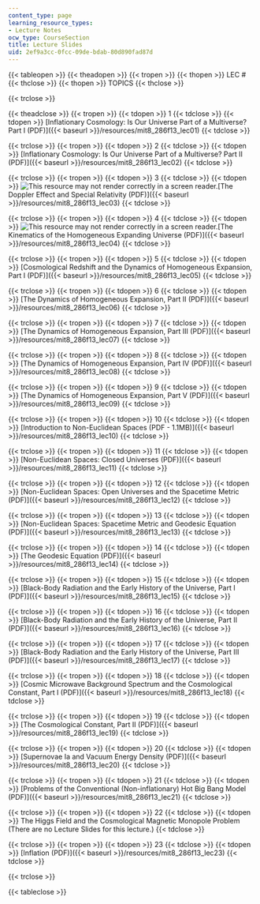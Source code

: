 ```yaml
---
content_type: page
learning_resource_types:
- Lecture Notes
ocw_type: CourseSection
title: Lecture Slides
uid: 2ef9a3cc-0fcc-09de-bdab-80d890fad87d
---
```


{{< tableopen >}}
{{< theadopen >}}
{{< tropen >}}
{{< thopen >}}
LEC #
{{< thclose >}}
{{< thopen >}}
TOPICS
{{< thclose >}}

{{< trclose >}}

{{< theadclose >}}
{{< tropen >}}
{{< tdopen >}}
1
{{< tdclose >}}
{{< tdopen >}}
[Inflationary Cosmology: Is Our Universe Part of a Multiverse? Part I (PDF)]({{< baseurl >}}/resources/mit8_286f13_lec01)
{{< tdclose >}}

{{< trclose >}}
{{< tropen >}}
{{< tdopen >}}
2
{{< tdclose >}}
{{< tdopen >}}
[Inflationary Cosmology: Is Our Universe Part of a Multiverse? Part II (PDF)]({{< baseurl >}}/resources/mit8_286f13_lec02)
{{< tdclose >}}

{{< trclose >}}
{{< tropen >}}
{{< tdopen >}}
3
{{< tdclose >}}
{{< tdopen >}}
![This resource may not render correctly in a screen reader.](/images/inacessible.gif)[The Doppler Effect and Special Relativity (PDF)]({{< baseurl >}}/resources/mit8_286f13_lec03)
{{< tdclose >}}

{{< trclose >}}
{{< tropen >}}
{{< tdopen >}}
4
{{< tdclose >}}
{{< tdopen >}}
![This resource may not render correctly in a screen reader.](/images/inacessible.gif)[The Kinematics of the Homogeneous Expanding Universe (PDF)]({{< baseurl >}}/resources/mit8_286f13_lec04)
{{< tdclose >}}

{{< trclose >}}
{{< tropen >}}
{{< tdopen >}}
5
{{< tdclose >}}
{{< tdopen >}}
[Cosmological Redshift and the Dynamics of Homogeneous Expansion, Part I (PDF)]({{< baseurl >}}/resources/mit8_286f13_lec05)
{{< tdclose >}}

{{< trclose >}}
{{< tropen >}}
{{< tdopen >}}
6
{{< tdclose >}}
{{< tdopen >}}
[The Dynamics of Homogeneous Expansion, Part II (PDF)]({{< baseurl >}}/resources/mit8_286f13_lec06)
{{< tdclose >}}

{{< trclose >}}
{{< tropen >}}
{{< tdopen >}}
7
{{< tdclose >}}
{{< tdopen >}}
[The Dynamics of Homogeneous Expansion, Part III (PDF)]({{< baseurl >}}/resources/mit8_286f13_lec07)
{{< tdclose >}}

{{< trclose >}}
{{< tropen >}}
{{< tdopen >}}
8
{{< tdclose >}}
{{< tdopen >}}
[The Dynamics of Homogeneous Expansion, Part IV (PDF)]({{< baseurl >}}/resources/mit8_286f13_lec08)
{{< tdclose >}}

{{< trclose >}}
{{< tropen >}}
{{< tdopen >}}
9
{{< tdclose >}}
{{< tdopen >}}
[The Dynamics of Homogeneous Expansion, Part V (PDF)]({{< baseurl >}}/resources/mit8_286f13_lec09)
{{< tdclose >}}

{{< trclose >}}
{{< tropen >}}
{{< tdopen >}}
10
{{< tdclose >}}
{{< tdopen >}}
[Introduction to Non-Euclidean Spaces (PDF - 1.1MB)]({{< baseurl >}}/resources/mit8_286f13_lec10)
{{< tdclose >}}

{{< trclose >}}
{{< tropen >}}
{{< tdopen >}}
11
{{< tdclose >}}
{{< tdopen >}}
[Non-Euclidean Spaces: Closed Universes (PDF)]({{< baseurl >}}/resources/mit8_286f13_lec11)
{{< tdclose >}}

{{< trclose >}}
{{< tropen >}}
{{< tdopen >}}
12
{{< tdclose >}}
{{< tdopen >}}
[Non-Euclidean Spaces: Open Universes and the Spacetime Metric (PDF)]({{< baseurl >}}/resources/mit8_286f13_lec12)
{{< tdclose >}}

{{< trclose >}}
{{< tropen >}}
{{< tdopen >}}
13
{{< tdclose >}}
{{< tdopen >}}
[Non-Euclidean Spaces: Spacetime Metric and Geodesic Equation (PDF)]({{< baseurl >}}/resources/mit8_286f13_lec13)
{{< tdclose >}}

{{< trclose >}}
{{< tropen >}}
{{< tdopen >}}
14
{{< tdclose >}}
{{< tdopen >}}
[The Geodesic Equation (PDF)]({{< baseurl >}}/resources/mit8_286f13_lec14)
{{< tdclose >}}

{{< trclose >}}
{{< tropen >}}
{{< tdopen >}}
15
{{< tdclose >}}
{{< tdopen >}}
[Black-Body Radiation and the Early History of the Universe, Part I (PDF)]({{< baseurl >}}/resources/mit8_286f13_lec15)
{{< tdclose >}}

{{< trclose >}}
{{< tropen >}}
{{< tdopen >}}
16
{{< tdclose >}}
{{< tdopen >}}
[Black-Body Radiation and the Early History of the Universe, Part II (PDF)]({{< baseurl >}}/resources/mit8_286f13_lec16)
{{< tdclose >}}

{{< trclose >}}
{{< tropen >}}
{{< tdopen >}}
17
{{< tdclose >}}
{{< tdopen >}}
[Black-Body Radiation and the Early History of the Universe, Part III (PDF)]({{< baseurl >}}/resources/mit8_286f13_lec17)
{{< tdclose >}}

{{< trclose >}}
{{< tropen >}}
{{< tdopen >}}
18
{{< tdclose >}}
{{< tdopen >}}
[Cosmic Microwave Background Spectrum and the Cosmological Constant, Part I (PDF)]({{< baseurl >}}/resources/mit8_286f13_lec18)
{{< tdclose >}}

{{< trclose >}}
{{< tropen >}}
{{< tdopen >}}
19
{{< tdclose >}}
{{< tdopen >}}
[The Cosmological Constant, Part II (PDF)]({{< baseurl >}}/resources/mit8_286f13_lec19)
{{< tdclose >}}

{{< trclose >}}
{{< tropen >}}
{{< tdopen >}}
20
{{< tdclose >}}
{{< tdopen >}}
[Supernovae Ia and Vacuum Energy Density (PDF)]({{< baseurl >}}/resources/mit8_286f13_lec20)
{{< tdclose >}}

{{< trclose >}}
{{< tropen >}}
{{< tdopen >}}
21
{{< tdclose >}}
{{< tdopen >}}
[Problems of the Conventional (Non-inflationary) Hot Big Bang Model (PDF)]({{< baseurl >}}/resources/mit8_286f13_lec21)
{{< tdclose >}}

{{< trclose >}}
{{< tropen >}}
{{< tdopen >}}
22
{{< tdclose >}}
{{< tdopen >}}
The Higgs Field and the Cosmological Magnetic Monopole Problem (There are no Lecture Slides for this lecture.)
{{< tdclose >}}

{{< trclose >}}
{{< tropen >}}
{{< tdopen >}}
23
{{< tdclose >}}
{{< tdopen >}}
[Inflation (PDF)]({{< baseurl >}}/resources/mit8_286f13_lec23)
{{< tdclose >}}

{{< trclose >}}

{{< tableclose >}}